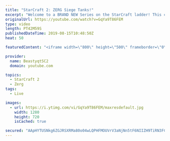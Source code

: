 ```yaml
---
title: "StarCraft 2: ZERG Siege Tanks!"
excerpt: "Welcome to a BRAND NEW Series on the StarCraft ladder! This challenege is called \"Infestors to GM,\" where I play Mass Infestors and try to get to Grandmaster! I am allowing myself to make Queens as well, but other than that, the gameplan is INFESTORS!!!  When you play against Terran with Mass Infestors,"
originalUrl: https://youtube.com/watch?v=GqYa9T86FEM
type: video
length: PT42M59S
publishedDateTime: 2019-08-15T10:48:50Z
heat: 50

featuredContent: "<iframe width=\"800\" height=\"500\" frameborder=\"0\" src=\"https://www.youtube.com/embed/GqYa9T86FEM\" allow=\"accelerometer; autoplay; encrypted-media; gyroscope; picture-in-picture\" allowfullscreen></iframe>"

provider:
  name: BeastyqtSC2
  domain: youtube.com

topics:
  - StarCraft 2
  - Zerg
tags:
  - Live

images:
  - url: https://i.ytimg.com/vi/GqYa9T86FEM/maxresdefault.jpg
    width: 1280
    height: 720
    isCached: true

secured: "AApHYTUSNkg6ZGJRSXRMa80o04wLQPHFMOUVrV3aNjNn5tF6NIIZH9TiRN3FCRqV9nZFKGNHY4cCL7KYIW6wUkR1DKtd5VvQFm7rUqu8rvG9rmcfc2WV8pKL1KFBfEW+lLSV6hjN8/2lzNwARaEfMdmQcmj24/MmMqyqvHtJ/zeg2tDyryZ+DM3UG+VHe5Xt7bopE4BpEq1swPc6Ntv5vtIn6DdqWfm1bYxhyA+Brg0tLbB2G9WBCUE9u3in5Qn19tksKGjE9GbppXufI1B8vUnxwrkeqecR7786blQUOf2kUffQqB+MoB3Ov6q4F6p3GRr29Wf6Eoqa2FfxV6M7styw9vTeP7u4vFdEZZuai5KJBhfuKlNL0PJfqGdB2wFmWiagJwdc1Iovd+vBUmEPomVTmWdm/IGApJ2Ehvl2U20=;t7LQk6UOWNc/hp0wGOEywA=="
---
```


